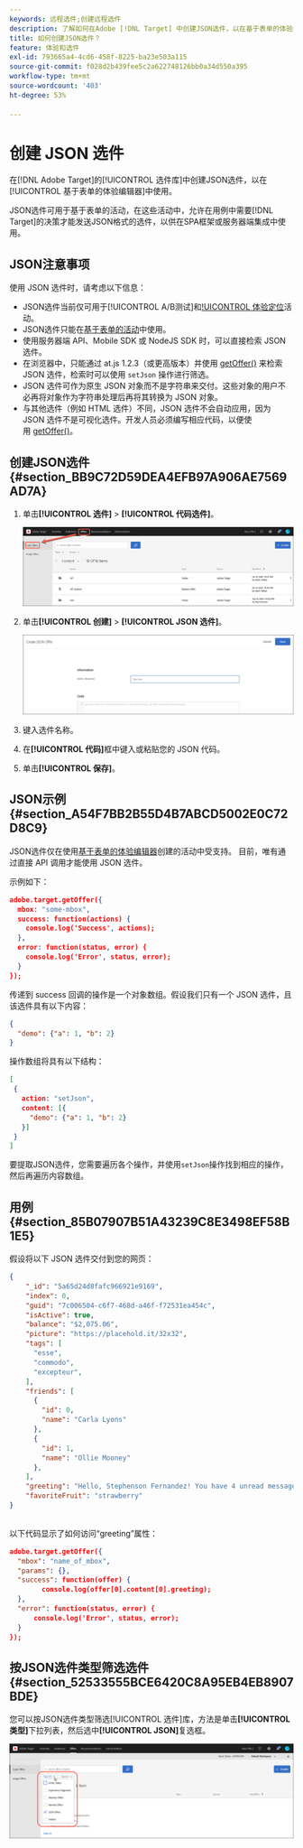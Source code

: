```yaml
---
keywords: 远程选件;创建远程选件
description: 了解如何在Adobe [!DNL Target] 中创建JSON选件，以在基于表单的体验编辑器中使用。 JSON选件对于SPA框架或服务器端集成非常有用。
title: 如何创建JSON选件？
feature: 体验和选件
exl-id: 793665a4-4cd6-458f-8225-ba23e503a115
source-git-commit: f028d2b439fee5c2a622748126bb0a34d550a395
workflow-type: tm+mt
source-wordcount: '403'
ht-degree: 53%

---
```


# 创建 JSON 选件

在[!DNL Adobe Target]的[!UICONTROL 选件库]中创建JSON选件，以在[!UICONTROL 基于表单的体验编辑器]中使用。

JSON选件可用于基于表单的活动，在这些活动中，允许在用例中需要[!DNL Target]的决策才能发送JSON格式的选件，以供在SPA框架或服务器端集成中使用。

## JSON注意事项

使用 JSON 选件时，请考虑以下信息：

* JSON选件当前仅可用于[!UICONTROL A/B测试]和[!UICONTROL 体验定位](XT)活动。
* JSON选件只能在[基于表单的活动](/help/c-experiences/form-experience-composer.md)中使用。
* 使用服务器端 API、Mobile SDK 或 NodeJS SDK 时，可以直接检索 JSON 选件。
* 在浏览器中，只能通过 at.js 1.2.3（或更高版本）并使用 [getOffer()](/help/c-implementing-target/c-implementing-target-for-client-side-web/adobe-target-getoffer.md) 来检索 JSON 选件，检索时可以使用 `setJson` 操作进行筛选。
* JSON 选件可作为原生 JSON 对象而不是字符串来交付。这些对象的用户不必再将对象作为字符串处理后再将其转换为 JSON 对象。
* 与其他选件（例如 HTML 选件）不同，JSON 选件不会自动应用，因为 JSON 选件不是可视化选件。开发人员必须编写相应代码，以便使用 [getOffer()](/help/c-implementing-target/c-implementing-target-for-client-side-web/adobe-target-getoffer.md)。

## 创建JSON选件 {#section_BB9C72D59DEA4EFB97A906AE7569AD7A}

1. 单击&#x200B;**[!UICONTROL 选件]** > **[!UICONTROL 代码选件]**。

   ![选件>代码选件选项卡](/help/c-experiences/c-manage-content/assets/code-offers-tab.png)

1. 单击&#x200B;**[!UICONTROL 创建]** > **[!UICONTROL JSON 选件]**。

   ![](assets/offer-json.png)

1. 键入选件名称。
1. 在&#x200B;**[!UICONTROL 代码]**&#x200B;框中键入或粘贴您的 JSON 代码。
1. 单击&#x200B;**[!UICONTROL 保存]**。

## JSON示例 {#section_A54F7BB2B55D4B7ABCD5002E0C72D8C9}

JSON选件仅在使用[基于表单的体验编辑器](/help/c-experiences/form-experience-composer.md)创建的活动中受支持。 目前，唯有通过直接 API 调用才能使用 JSON 选件。

示例如下：

```json
adobe.target.getOffer({ 
  mbox: "some-mbox", 
  success: function(actions) { 
    console.log('Success', actions); 
  }, 
  error: function(status, error) { 
    console.log('Error', status, error); 
  } 
});
```

传递到 success 回调的操作是一个对象数组。假设我们只有一个 JSON 选件，且该选件具有以下内容：

```json
{ 
  "demo": {"a": 1, "b": 2} 
}
```

操作数组将具有以下结构：

```json
[ 
 { 
   action: "setJson", 
   content: [{ 
     "demo": {"a": 1, "b": 2} 
   }] 
 }  
]
```

要提取JSON选件，您需要遍历各个操作，并使用`setJson`操作找到相应的操作，然后再遍历内容数组。

## 用例 {#section_85B07907B51A43239C8E3498EF58B1E5}

假设将以下 JSON 选件交付到您的网页：

```json
{ 
    "_id": "5a65d24d8fafc966921e9169", 
    "index": 0, 
    "guid": "7c006504-c6f7-468d-a46f-f72531ea454c", 
    "isActive": true, 
    "balance": "$2,075.06", 
    "picture": "https://placehold.it/32x32", 
    "tags": [ 
      "esse", 
      "commodo", 
      "excepteur", 
    ], 
    "friends": [ 
      { 
        "id": 0, 
        "name": "Carla Lyons" 
      }, 
      { 
        "id": 1, 
        "name": "Ollie Mooney" 
      }, 
    ], 
    "greeting": "Hello, Stephenson Fernandez! You have 4 unread messages.", 
    "favoriteFruit": "strawberry" 
} 
  
```

以下代码显示了如何访问“greeting”属性：

```json
adobe.target.getOffer({   
  "mbox": "name_of_mbox", 
  "params": {}, 
  "success": function(offer) {           
        console.log(offer[0].content[0].greeting); 
  },   
  "error": function(status, error) {           
      console.log('Error', status, error); 
  } 
});
```

## 按JSON选件类型筛选选件 {#section_52533555BCE6420C8A95EB4EB8907BDE}

您可以按JSON选件类型筛选[!UICONTROL 选件]库，方法是单击&#x200B;**[!UICONTROL 类型]**&#x200B;下拉列表，然后选中&#x200B;**[!UICONTROL JSON]**&#x200B;复选框。

![](assets/offer-json-filter.png)
